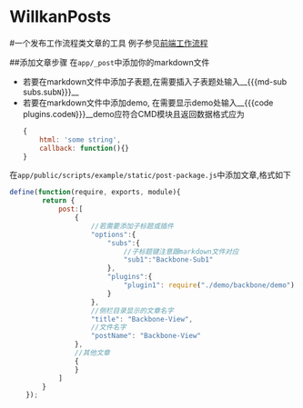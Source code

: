 WillkanPosts
============
#一个发布工作流程类文章的工具
例子参见[前端工作流程](http://willkan.github.io/blog/html/Workflow/)

##添加文章步骤
在`app/_post`中添加你的markdown文件

* 若要在markdown文件中添加子表题,在需要插入子表题处输入__{{{md-sub subs.sub`N`}}}__
* 若要在markdown文件中添加demo, 在需要显示demo处输入__{{{code plugins.code`N`}}}__demo应符合CMD模块且返回数据格式应为
   ```javascript
   {
       html: 'some string',
       callback: function(){}
   }
   ```

在`app/public/scripts/example/static/post-package.js`中添加文章,格式如下
```javascript
define(function(require, exports, module){
        return {
            post:[
                {
                    //若需要添加子标题或插件
                    "options":{
                        "subs":{
                            //子标题键注意跟markdown文件对应
                            "sub1":"Backbone-Sub1"
                        },
                        "plugins":{
                            "plugin1": require("./demo/backbone/demo")
                        }
                    },
                    //侧栏目录显示的文章名字
                    "title": "Backbone-View",
                    //文件名字
                    "postName": "Backbone-View"
                },
                //其他文章
                {
                }
            ]
        }
    });
```
